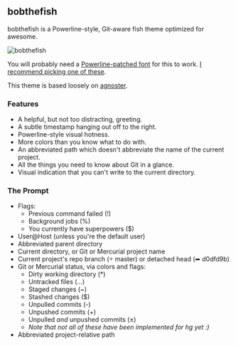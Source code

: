 ## bobthefish

bobthefish is a Powerline-style, Git-aware fish theme optimized for awesome.

![bobthefish][screenshot]

You will probably need a [Powerline-patched font][patching] for this to work.
[I recommend picking one of these][fonts].

This theme is based loosely on [agnoster][agnoster].


### Features

 * A helpful, but not too distracting, greeting.
 * A subtle timestamp hanging out off to the right.
 * Powerline-style visual hotness.
 * More colors than you know what to do with.
 * An abbreviated path which doesn't abbreviate the name of the current project.
 * All the things you need to know about Git in a glance.
 * Visual indication that you can't write to the current directory.


### The Prompt

 * Flags:
     * Previous command failed (!)
     * Background jobs (%)
     * You currently have superpowers ($)
 * User@Host (unless you're the default user)
 * Abbreviated parent directory
 * Current directory, or Git or Mercurial project name
 * Current project's repo branch ( master) or detached head (➦ d0dfd9b)
 * Git or Mercurial status, via colors and flags:
     * Dirty working directory (*)
     * Untracked files (…)
     * Staged changes (~)
     * Stashed changes ($)
     * Unpulled commits (-)
     * Unpushed commits (+)
     * Unpulled *and* unpushed commits (±)
     * _Note that not all of these have been implemented for hg yet :)_
 * Abbreviated project-relative path


[screenshot]: http://i.0x7f.us/bobthefish.png
[patching]:   https://powerline.readthedocs.org/en/latest/fontpatching.html
[fonts]:      https://github.com/Lokaltog/powerline-fonts
[agnoster]:   https://gist.github.com/agnoster/3712874
